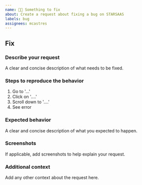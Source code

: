 ```yaml
---
name: 👩‍🔧 Something to fix
about: Create a request about fixing a bug on STARSAAS
labels: bug
assignees: mcastres
---
```


## Fix

### Describe your request

A clear and concise description of what needs to be fixed.

### Steps to reproduce the behavior

1. Go to '...'
2. Click on '....'
3. Scroll down to '....'
4. See error

### Expected behavior

A clear and concise description of what you expected to happen.

### Screenshots

If applicable, add screenshots to help explain your request.

### Additional context

Add any other context about the request here.